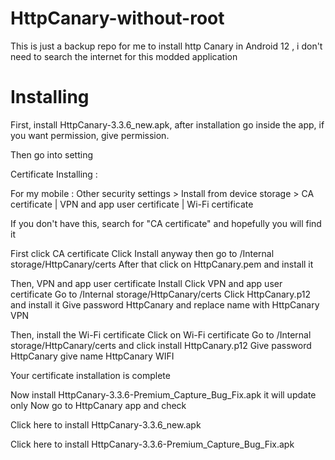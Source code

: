 # HttpCanary-without-root
This is just a backup repo for me to install http Canary in Android 12 , i don't need to search the internet for this modded application

# Installing

First, install HttpCanary-3.3.6_new.apk, after installation go inside the app, if you want permission, give permission.

Then go into setting

Certificate Installing :

For my mobile : Other security settings > Install from device storage  > CA certificate | VPN and app user certificate | Wi-Fi certificate 

If you don't have this, search for "CA certificate" and hopefully you will find it

First click CA certificate Click Install anyway then go to /Internal storage/HttpCanary/certs After that click on HttpCanary.pem and install it

Then, VPN and app user certificate Install Click VPN and app user certificate Go to /Internal storage/HttpCanary/certs Click HttpCanary.p12 and install it Give password HttpCanary and replace name with HttpCanary VPN

Then, install the Wi-Fi certificate Click on Wi-Fi certificate Go to /Internal storage/HttpCanary/certs and click install HttpCanary.p12 Give password HttpCanary give name HttpCanary WIFI

Your certificate installation is complete

Now install HttpCanary-3.3.6-Premium_Capture_Bug_Fix.apk it will update only Now go to HttpCanary app and check


Click here to install HttpCanary-3.3.6_new.apk

Click here to install HttpCanary-3.3.6-Premium_Capture_Bug_Fix.apk
